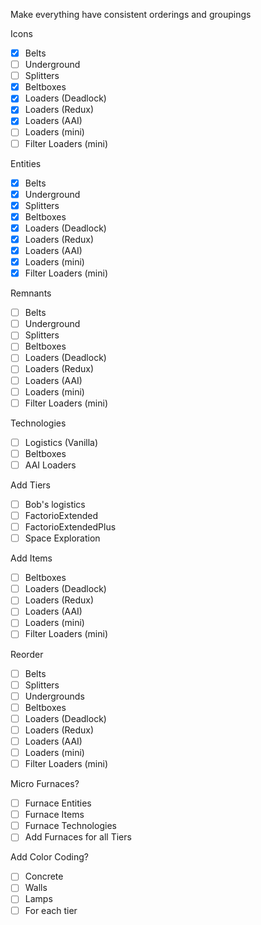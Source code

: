 Make everything have consistent orderings and groupings

Icons
- [X] Belts
- [ ] Underground
- [ ] Splitters
- [X] Beltboxes
- [X] Loaders (Deadlock)
- [X] Loaders (Redux)
- [X] Loaders (AAI)
- [ ] Loaders (mini)
- [ ] Filter Loaders (mini)

Entities
- [x] Belts
- [x] Underground
- [x] Splitters
- [X] Beltboxes
- [X] Loaders (Deadlock)
- [X] Loaders (Redux)
- [X] Loaders (AAI)
- [X] Loaders (mini)
- [X] Filter Loaders (mini)

Remnants
- [ ] Belts
- [ ] Underground
- [ ] Splitters
- [ ] Beltboxes
- [ ] Loaders (Deadlock)
- [ ] Loaders (Redux)
- [ ] Loaders (AAI)
- [ ] Loaders (mini)
- [ ] Filter Loaders (mini)

Technologies
- [ ] Logistics (Vanilla)
- [ ] Beltboxes
- [ ] AAI Loaders

Add Tiers
- [ ] Bob's logistics
- [ ] FactorioExtended
- [ ] FactorioExtendedPlus
- [ ] Space Exploration

Add Items
- [ ] Beltboxes
- [ ] Loaders (Deadlock)
- [ ] Loaders (Redux)
- [ ] Loaders (AAI)
- [ ] Loaders (mini)
- [ ] Filter Loaders (mini)

Reorder
- [ ] Belts
- [ ] Splitters
- [ ] Undergrounds
- [ ] Beltboxes
- [ ] Loaders (Deadlock)
- [ ] Loaders (Redux)
- [ ] Loaders (AAI)
- [ ] Loaders (mini)
- [ ] Filter Loaders (mini)

Micro Furnaces?
- [ ] Furnace Entities
- [ ] Furnace Items
- [ ] Furnace Technologies
- [ ] Add Furnaces for all Tiers

Add Color Coding?
- [ ] Concrete
- [ ] Walls
- [ ] Lamps
- [ ] For each tier